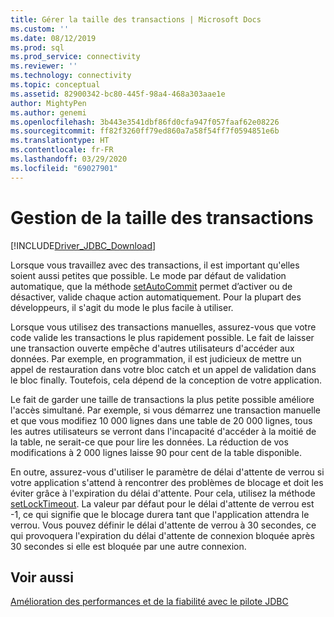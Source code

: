 ```yaml
---
title: Gérer la taille des transactions | Microsoft Docs
ms.custom: ''
ms.date: 08/12/2019
ms.prod: sql
ms.prod_service: connectivity
ms.reviewer: ''
ms.technology: connectivity
ms.topic: conceptual
ms.assetid: 82900342-bc80-445f-98a4-468a303aae1e
author: MightyPen
ms.author: genemi
ms.openlocfilehash: 3b443e3541dbf86fd0cfa947f057faaf62e08226
ms.sourcegitcommit: ff82f3260ff79ed860a7a58f54ff7f0594851e6b
ms.translationtype: HT
ms.contentlocale: fr-FR
ms.lasthandoff: 03/29/2020
ms.locfileid: "69027901"
---
```

# <a name="managing-transaction-size"></a>Gestion de la taille des transactions
[!INCLUDE[Driver_JDBC_Download](../../includes/driver_jdbc_download.md)]

  Lorsque vous travaillez avec des transactions, il est important qu'elles soient aussi petites que possible. Le mode par défaut de validation automatique, que la méthode [setAutoCommit](../../connect/jdbc/reference/setautocommit-method-sqlserverconnection.md) permet d’activer ou de désactiver, valide chaque action automatiquement. Pour la plupart des développeurs, il s'agit du mode le plus facile à utiliser.  
  
 Lorsque vous utilisez des transactions manuelles, assurez-vous que votre code valide les transactions le plus rapidement possible. Le fait de laisser une transaction ouverte empêche d'autres utilisateurs d'accéder aux données. Par exemple, en programmation, il est judicieux de mettre un appel de restauration dans votre bloc catch et un appel de validation dans le bloc finally. Toutefois, cela dépend de la conception de votre application.  
  
 Le fait de garder une taille de transactions la plus petite possible améliore l'accès simultané. Par exemple, si vous démarrez une transaction manuelle et que vous modifiez 10 000 lignes dans une table de 20 000 lignes, tous les autres utilisateurs se verront dans l'incapacité d'accéder à la moitié de la table, ne serait-ce que pour lire les données. La réduction de vos modifications à 2 000 lignes laisse 90 pour cent de la table disponible.  
  
 En outre, assurez-vous d'utiliser le paramètre de délai d'attente de verrou si votre application s'attend à rencontrer des problèmes de blocage et doit les éviter grâce à l'expiration du délai d'attente. Pour cela, utilisez la méthode [setLockTimeout](../../connect/jdbc/reference/setlocktimeout-method-sqlserverdatasource.md). La valeur par défaut pour le délai d'attente de verrou est -1, ce qui signifie que le blocage durera tant que l'application attendra le verrou. Vous pouvez définir le délai d'attente de verrou à 30 secondes, ce qui provoquera l'expiration du délai d'attente de connexion bloquée après 30 secondes si elle est bloquée par une autre connexion.  
  
## <a name="see-also"></a>Voir aussi  
 [Amélioration des performances et de la fiabilité avec le pilote JDBC](../../connect/jdbc/improving-performance-and-reliability-with-the-jdbc-driver.md)  
  
  
